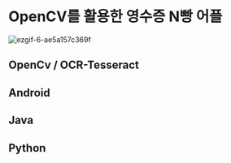 # OpenCV를 활용한 영수증 N빵 어플
![ezgif-6-ae5a157c369f](https://user-images.githubusercontent.com/56239516/100165621-12fbe100-2efe-11eb-982b-23a04beeb01d.gif)

## OpenCv / OCR-Tesseract
## Android
## Java
## Python
